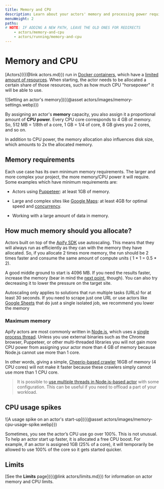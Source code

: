 ```yaml
---
title: Memory and CPU
description: Learn about your actors' memory and processing power requirements, their relationship with Docker resources, and minimum requirements for different use cases.
menuWeight: 2
paths:
# NOTE: IF ADDING A NEW PATH, LEAVE THE OLD ONES FOR REDIRECTS
    - actors/memory-and-cpu
    - actors/running/memory-and-cpu
---
```


# Memory and CPU

[Actors]({{@link actors.md}}) run in
[Docker containers](https://www.docker.com/resources/what-container),
which have a [limited amount of resources](https://phoenixnap.com/kb/docker-memory-and-cpu-limit). When starting, the actor needs to be allocated a certain share of those resources, such as how much CPU "horsepower" it will be able to use.

![Setting an actor's memory]({{@asset actors/images/memory-settings.webp}})

By assigning an actor's **memory** capacity, you also assign it a proportional amount of **CPU power**. Every CPU core corresponds to 4 GB of memory. So, 512 MB = 1/8th of a core, 1 GB = 1/4 of core, 8 GB gives you 2 cores, and so on.

In addition to CPU power, the memory allocation also influences disk size, which amounts to 2x the allocated memory.

## Memory requirements

Each use case has its own minimum memory requirements. The larger and more complex your project, the more memory/CPU power it will require. Some examples which have minimum requirements are:

- Actors using [Puppeteer](https://pptr.dev/): at least 1GB of memory.

- Large and complex sites like [Google Maps](https://apify.com/drobnikj/crawler-google-places): at least 4GB for optimal speed and [concurrency](https://sdk.apify.com/docs/api/autoscaled-pool#autoscaledpoolminconcurrency).

- Working with a large amount of data in memory.

## How much memory should you allocate?

Actors built on top of the [Apify SDK](https://sdk.apify.com) use autoscaling. This means that they will always run as efficiently as they can with the memory they have allocated. So, if you allocate 2 times more memory, the run should be 2 times faster and consume the same amount of compute units ( 1 * 1 = 0.5 * 2).

A good middle ground to start is 4096 MB. If you need the results faster, increase the memory (bear in mind the [next point](#maximum-memory), though). You can also try decreasing it to lower the pressure on the target site.

Autoscaling only applies to solutions that run multiple tasks (URLs) for at least 30 seconds. If you need to scrape just one URL or use actors like [Google Sheets](https://apify.com/lukaskrivka/google-sheets) that do just a single isolated job, we recommend you lower the memory

### Maximum memory

Apify actors are most commonly written in [Node.js](https://nodejs.org/en/), which uses a [single process thread](https://betterprogramming.pub/is-node-js-really-single-threaded-7ea59bcc8d64). Unless you use external binaries such as the Chrome browser, Puppeteer, or other multi-threaded libraries you will not gain more CPU power from assigning your actor more than 4 GB of memory because Node.js cannot use more than 1 core.

In other words, giving a simple, [Cheerio-based crawler](https://apify.com/apify/cheerio-scraper) 16GB of memory (4 CPU cores) will not make it faster because these crawlers simply cannot use more than 1 CPU core.

> It is possible to [use multiple threads in Node.js-based actor](https://dev.to/reevranj/multiple-threads-in-nodejs-how-and-what-s-new-b23) with some configuration. This can be useful if you need to offload a part of your workload.

## CPU usage spikes

![A usage spike on an actor's start-up]({{@asset actors/images/memory-cpu-usage-spike.webp}})

Sometimes, you see the actor’s CPU use go over 100%. This is not unusual. To help an actor start up faster, it is allocated a free CPU boost. For example, if an actor is assigned 1GB (25% of a core), it will temporarily be allowed to use 100% of the core so it gets started quicker.

## Limits

[See the **Limits** page]({{@link actors/limits.md}}) for information on actor memory and CPU limits.
